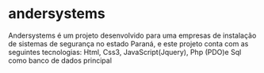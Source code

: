 # andersystems
 Andersystems é um projeto desenvolvido para uma empresas de instalação de sistemas de segurança no estado Paraná, e este projeto conta com as seguintes tecnologias: Html, Css3, JavaScript(Jquery), Php (PDO)e Sql como banco de dados principal

